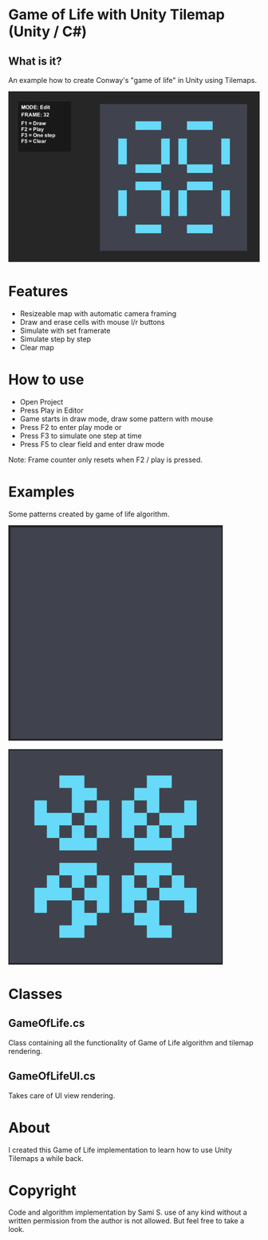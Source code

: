 # Game of Life with Unity Tilemap (Unity / C#)

## What is it?

An example how to create Conway's "game of life" in Unity using Tilemaps.

![Game of life image 1](/doc/game_of_life_0.png)

# Features
* Resizeable map with automatic camera framing
* Draw and erase cells with mouse l/r buttons
* Simulate with set framerate
* Simulate step by step
* Clear map

# How to use
* Open Project
* Press Play in Editor
* Game starts in draw mode, draw some pattern with mouse
* Press F2 to enter play mode or
* Press F3 to simulate one step at time
* Press F5 to clear field and enter draw mode

Note: Frame counter only resets when F2 / play is pressed.


# Examples

Some patterns created by game of life algorithm.

![Game of life image 2](/doc/game_of_life_1.gif)

![Game of life image 3](/doc/game_of_life_2.gif)


# Classes

## GameOfLife.cs
Class containing all the functionality of Game of Life algorithm and tilemap rendering.

## GameOfLifeUI.cs
Takes care of UI view rendering.


# About
I created this Game of Life implementation to learn how to use Unity Tilemaps a while back.

# Copyright
Code and algorithm implementation by Sami S. use of any kind without a written permission from the author is not allowed. But feel free to take a look.
